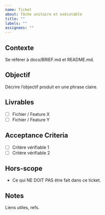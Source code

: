 ```yaml
---
name: Ticket
about: Tâche unitaire et exécutable
title: ""
labels: ""
assignees: ""
---
```


## Contexte
Se référer à docs/BRIEF.md et README.md.

## Objectif
Décrire l’objectif produit en une phrase claire.

## Livrables
- [ ] Fichier / Feature X
- [ ] Fichier / Feature Y

## Acceptance Criteria
- [ ] Critère vérifiable 1
- [ ] Critère vérifiable 2

## Hors-scope
- Ce qui NE DOIT PAS être fait dans ce ticket.

## Notes
Liens utiles, refs.
